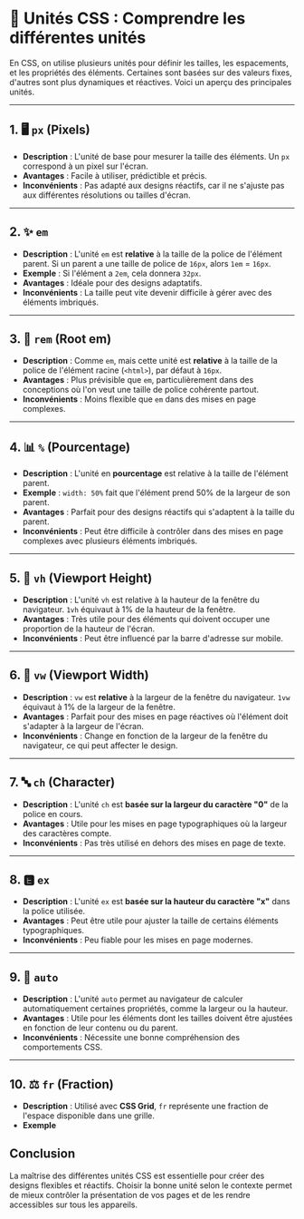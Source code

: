 # 📐 Unités CSS : Comprendre les différentes unités

En CSS, on utilise plusieurs unités pour définir les tailles, les espacements, et les propriétés des éléments. Certaines sont basées sur des valeurs fixes, d'autres sont plus dynamiques et réactives. Voici un aperçu des principales unités.

---

## 1. 🖥 **`px` (Pixels)**

- **Description** : L'unité de base pour mesurer la taille des éléments. Un `px` correspond à un pixel sur l'écran.
- **Avantages** : Facile à utiliser, prédictible et précis.
- **Inconvénients** : Pas adapté aux designs réactifs, car il ne s'ajuste pas aux différentes résolutions ou tailles d'écran.
  
---

## 2. ✨ **`em`**

- **Description** : L'unité `em` est **relative** à la taille de la police de l'élément parent. Si un parent a une taille de police de `16px`, alors `1em` = `16px`.
- **Exemple** : Si l'élément a `2em`, cela donnera `32px`.
- **Avantages** : Idéale pour des designs adaptatifs.
- **Inconvénients** : La taille peut vite devenir difficile à gérer avec des éléments imbriqués.

---

## 3. 🌱 **`rem` (Root em)**

- **Description** : Comme `em`, mais cette unité est **relative** à la taille de la police de l'élément racine (`<html>`), par défaut à `16px`.
- **Avantages** : Plus prévisible que `em`, particulièrement dans des conceptions où l'on veut une taille de police cohérente partout.
- **Inconvénients** : Moins flexible que `em` dans des mises en page complexes.

---

## 4. 📊 **`%` (Pourcentage)**

- **Description** : L'unité en **pourcentage** est relative à la taille de l'élément parent.
- **Exemple** : `width: 50%` fait que l'élément prend 50% de la largeur de son parent.
- **Avantages** : Parfait pour des designs réactifs qui s'adaptent à la taille du parent.
- **Inconvénients** : Peut être difficile à contrôler dans des mises en page complexes avec plusieurs éléments imbriqués.

---

## 5. 📏 **`vh` (Viewport Height)**

- **Description** : L'unité `vh` est relative à la hauteur de la fenêtre du navigateur. `1vh` équivaut à 1% de la hauteur de la fenêtre.
- **Avantages** : Très utile pour des éléments qui doivent occuper une proportion de la hauteur de l'écran.
- **Inconvénients** : Peut être influencé par la barre d'adresse sur mobile.

---

## 6. 📐 **`vw` (Viewport Width)**

- **Description** : `vw` est **relative** à la largeur de la fenêtre du navigateur. `1vw` équivaut à 1% de la largeur de la fenêtre.
- **Avantages** : Parfait pour des mises en page réactives où l'élément doit s'adapter à la largeur de l'écran.
- **Inconvénients** : Change en fonction de la largeur de la fenêtre du navigateur, ce qui peut affecter le design.

---

## 7. 🔤 **`ch` (Character)**

- **Description** : L'unité `ch` est **basée sur la largeur du caractère "0"** de la police en cours.
- **Avantages** : Utile pour les mises en page typographiques où la largeur des caractères compte.
- **Inconvénients** : Pas très utilisé en dehors des mises en page de texte.

---

## 8. 🅴 **`ex`**

- **Description** : L'unité `ex` est **basée sur la hauteur du caractère "x"** dans la police utilisée.
- **Avantages** : Peut être utile pour ajuster la taille de certains éléments typographiques.
- **Inconvénients** : Peu fiable pour les mises en page modernes.

---

## 9. 🔄 **`auto`**

- **Description** : L'unité `auto` permet au navigateur de calculer automatiquement certaines propriétés, comme la largeur ou la hauteur.
- **Avantages** : Utile pour les éléments dont les tailles doivent être ajustées en fonction de leur contenu ou du parent.
- **Inconvénients** : Nécessite une bonne compréhension des comportements CSS.

---

## 10. ⚖ **`fr` (Fraction)**

- **Description** : Utilisé avec **CSS Grid**, `fr` représente une fraction de l'espace disponible dans une grille.
- **Exemple**

## Conclusion

La maîtrise des différentes unités CSS est essentielle pour créer des designs flexibles et réactifs. Choisir la bonne unité selon le contexte permet de mieux contrôler la présentation de vos pages et de les rendre accessibles sur tous les appareils.
